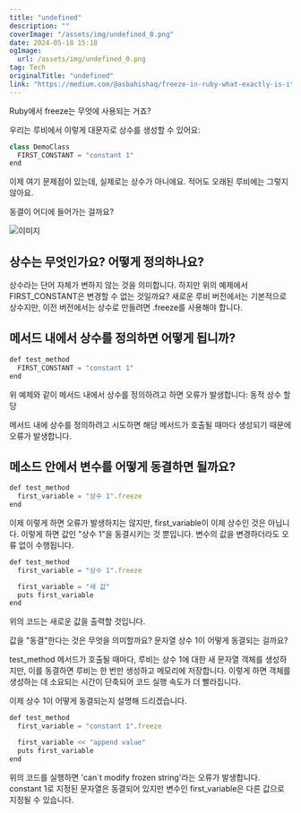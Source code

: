 ```yaml
---
title: "undefined"
description: ""
coverImage: "/assets/img/undefined_0.png"
date: 2024-05-18 15:18
ogImage:
  url: /assets/img/undefined_0.png
tag: Tech
originalTitle: "undefined"
link: "https://medium.com/@asbahishaq/freeze-in-ruby-what-exactly-is-it-used-for-defbbd523e48"
---
```


Ruby에서 freeze는 무엇에 사용되는 거죠?

우리는 루비에서 이렇게 대문자로 상수를 생성할 수 있어요:

```js
class DemoClass
  FIRST_CONSTANT = "constant 1"
end
```

이제 여기 문제점이 있는데, 실제로는 상수가 아니에요. 적어도 오래된 루비에는 그렇지 않아요.

<div class="content-ad"></div>

동결이 어디에 들어가는 걸까요?

![이미지](/assets/img/undefined_0.png)

## 상수는 무엇인가요? 어떻게 정의하나요?

상수라는 단어 자체가 변하지 않는 것을 의미합니다. 하지만 위의 예제에서 FIRST_CONSTANT은 변경할 수 없는 것일까요? 새로운 루비 버전에서는 기본적으로 상수지만, 이전 버전에서는 상수로 만들려면 .freeze를 사용해야 합니다.

<div class="content-ad"></div>

## 메서드 내에서 상수를 정의하면 어떻게 됩니까?

```js
def test_method
  FIRST_CONSTANT = "constant 1"
end
```

위 예제와 같이 메서드 내에서 상수를 정의하려고 하면 오류가 발생합니다: 동적 상수 할당

메서드 내에 상수를 정의하려고 시도하면 해당 메서드가 호출될 때마다 생성되기 때문에 오류가 발생합니다.

<div class="content-ad"></div>

## 메소드 안에서 변수를 어떻게 동결하면 될까요?

```js
def test_method
  first_variable = "상수 1".freeze
end
```

이제 이렇게 하면 오류가 발생하지는 않지만, first_variable이 이제 상수인 것은 아닙니다. 이렇게 하면 값인 "상수 1"을 동결시키는 것 뿐입니다. 변수의 값을 변경하더라도 오류 없이 수행됩니다.

```js
def test_method
  first_variable = "상수 1".freeze

  first_variable = "새 값"
  puts first_variable
end
```

<div class="content-ad"></div>

위의 코드는 새로운 값을 출력할 것입니다.

값을 "동결"한다는 것은 무엇을 의미할까요? 문자열 상수 1이 어떻게 동결되는 걸까요?

test_method 메서드가 호출될 때마다, 루비는 상수 1에 대한 새 문자열 객체를 생성하지만, 이를 동결하면 루비는 한 번만 생성하고 메모리에 저장합니다. 이렇게 하면 객체를 생성하는 데 소요되는 시간이 단축되어 코드 실행 속도가 더 빨라집니다.

이제 상수 1이 어떻게 동결되는지 설명해 드리겠습니다.

<div class="content-ad"></div>

```js
def test_method
  first_variable = "constant 1".freeze

  first_variable << "append value"
  puts first_variable
end
```

위의 코드를 실행하면 'can`t modify frozen string'라는 오류가 발생합니다. constant 1로 지정된 문자열은 동결되어 있지만 변수인 first_variable은 다른 값으로 지정될 수 있습니다.
